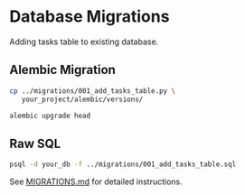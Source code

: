 # Database Migrations

Adding tasks table to existing database.

## Alembic Migration

```bash
cp ../migrations/001_add_tasks_table.py \
   your_project/alembic/versions/

alembic upgrade head
```

## Raw SQL

```bash
psql -d your_db -f ../migrations/001_add_tasks_table.sql
```

See [MIGRATIONS.md](../../MIGRATIONS.md) for detailed instructions.
